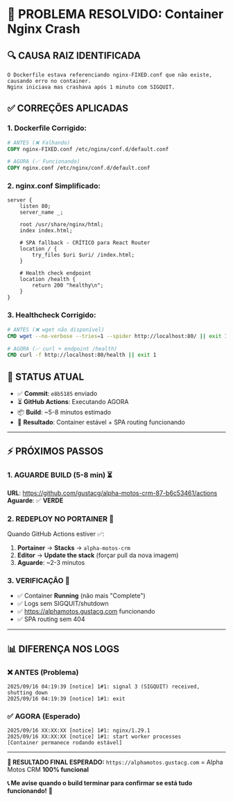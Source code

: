 # 🔧 PROBLEMA RESOLVIDO: Container Nginx Crash

## 🔍 **CAUSA RAIZ IDENTIFICADA**
```
O Dockerfile estava referenciando nginx-FIXED.conf que não existe, causando erro no container.
Nginx iniciava mas crashava após 1 minuto com SIGQUIT.
```

## ✅ **CORREÇÕES APLICADAS**

### **1. Dockerfile Corrigido:**
```dockerfile
# ANTES (❌ Falhando)
COPY nginx-FIXED.conf /etc/nginx/conf.d/default.conf

# AGORA (✅ Funcionando)  
COPY nginx.conf /etc/nginx/conf.d/default.conf
```

### **2. nginx.conf Simplificado:**
```nginx
server {
    listen 80;
    server_name _;
    
    root /usr/share/nginx/html;
    index index.html;
    
    # SPA fallback - CRÍTICO para React Router
    location / {
        try_files $uri $uri/ /index.html;
    }
    
    # Health check endpoint
    location /health {
        return 200 "healthy\n";
    }
}
```

### **3. Healthcheck Corrigido:**
```dockerfile
# ANTES (❌ wget não disponível)
CMD wget --no-verbose --tries=1 --spider http://localhost:80/ || exit 1

# AGORA (✅ curl + endpoint /health)
CMD curl -f http://localhost:80/health || exit 1
```

## 🚀 **STATUS ATUAL**
- ✅ **Commit**: `e8b5185` enviado
- ⏳ **GitHub Actions**: Executando AGORA
- 📦 **Build**: ~5-8 minutos estimado
- 🎯 **Resultado**: Container estável + SPA routing funcionando

---

## ⚡ **PRÓXIMOS PASSOS**

### **1. AGUARDE BUILD (5-8 min)** ⏳
**URL**: https://github.com/gustacg/alpha-motos-crm-87-b6c53461/actions
**Aguarde**: ✅ **VERDE**

### **2. REDEPLOY NO PORTAINER** 🔄
Quando GitHub Actions estiver ✅:
1. **Portainer** → **Stacks** → `alpha-motos-crm`
2. **Editor** → **Update the stack** (forçar pull da nova imagem)
3. **Aguarde**: ~2-3 minutos

### **3. VERIFICAÇÃO** 🧪
- ✅ Container **Running** (não mais "Complete")
- ✅ Logs sem SIGQUIT/shutdown
- ✅ https://alphamotos.gustacg.com funcionando
- ✅ SPA routing sem 404

---

## 📊 **DIFERENÇA NOS LOGS**

### ❌ **ANTES (Problema)**
```
2025/09/16 04:19:39 [notice] 1#1: signal 3 (SIGQUIT) received, shutting down
2025/09/16 04:19:39 [notice] 1#1: exit
```

### ✅ **AGORA (Esperado)**
```
2025/09/16 XX:XX:XX [notice] 1#1: nginx/1.29.1
2025/09/16 XX:XX:XX [notice] 1#1: start worker processes
[Container permanece rodando estável]
```

---

**🎯 RESULTADO FINAL ESPERADO:**
`https://alphamotos.gustacg.com` = Alpha Motos CRM **100% funcional**

**📞 Me avise quando o build terminar para confirmar se está tudo funcionando!** 🚀

